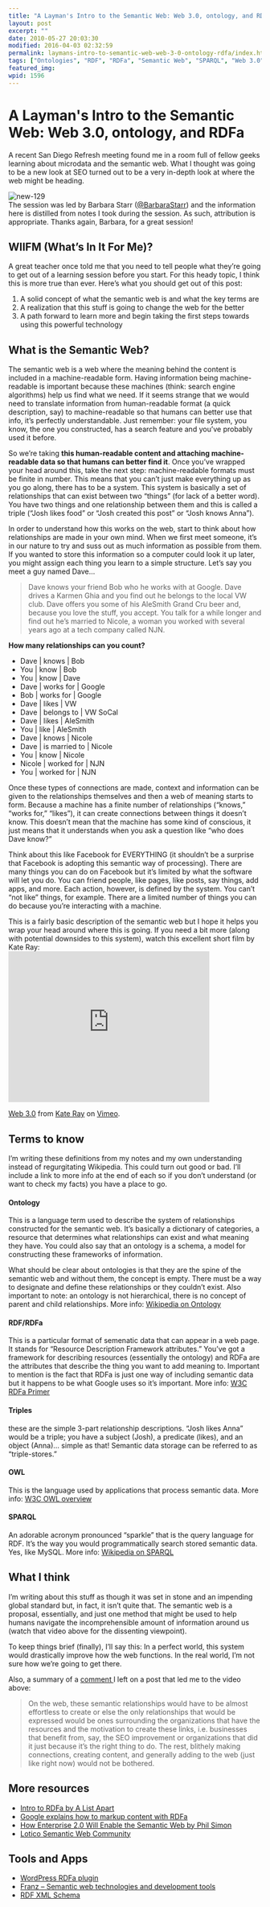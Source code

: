 ```yaml
---
title: "A Layman's Intro to the Semantic Web: Web 3.0, ontology, and RDFa"
layout: post
excerpt: ""
date: 2010-05-27 20:03:30
modified: 2016-04-03 02:32:59
permalink: laymans-intro-to-semantic-web-web-3-0-ontology-rdfa/index.html
tags: ["Ontologies", "RDF", "RDFa", "Semantic Web", "SPARQL", "Web 3.0", "SEO"]
featured_img: 
wpid: 1596
---
```


# A Layman's Intro to the Semantic Web: Web 3.0, ontology, and RDFa

A recent San Diego Refresh meeting found me in a room full of fellow geeks learning about microdata and the semantic web. What I thought was going to be a new look at SEO turned out to be a very in-depth look at where the web might be heading.

![](/_images/2010/05/new-129.jpg "new-129")  
The session was led by Barbara Starr ([@BarbaraStarr](http://twitter.com/BarbaraStarr)) and the information here is distilled from notes I took during the session. As such, attribution is appropriate. Thanks again, Barbara, for a great session!

WIIFM (What’s In It For Me)?
----------------------------

A great teacher once told me that you need to tell people what they’re going to get out of a learning session before you start. For this heady topic, I think this is more true than ever. Here’s what you should get out of this post:

1. A solid concept of what the semantic web is and what the key terms are
2. A realization that this stuff is going to change the web for the better
3. A path forward to learn more and begin taking the first steps towards using this powerful technology

What is the Semantic Web?
-------------------------

The semantic web is a web where the meaning behind the content is included in a machine-readable form. Having information being machine-readable is important because these machines (think: search engine algorithms) help us find what we need. If it seems strange that we would need to translate information from human-readable format (a quick description, say) to machine-readable so that humans can better use that info, it’s perfectly understandable. Just remember: your file system, you know, the one you constructed, has a search feature and you’ve probably used it before.

So we’re taking **this human-readable content and attaching machine-readable data so that humans can better find it**. Once you’ve wrapped your head around this, take the next step: machine-readable formats must be finite in number. This means that you can’t just make everything up as you go along, there has to be a system. This system is basically a set of relationships that can exist between two “things” (for lack of a better word). You have two things and one relationship between them and this is called a triple (“Josh likes food” or “Josh created this post” or “Josh knows Anna”).

In order to understand how this works on the web, start to think about how relationships are made in your own mind. When we first meet someone, it’s in our nature to try and suss out as much information as possible from them. If you wanted to store this information so a computer could look it up later, you might assign each thing you learn to a simple structure. Let’s say you meet a guy named Dave…

> Dave knows your friend Bob who he works with at Google. Dave drives a Karmen Ghia and you find out he belongs to the local VW club. Dave offers you some of his AleSmith Grand Cru beer and, because you love the stuff, you accept. You talk for a while longer and find out he’s married to Nicole, a woman you worked with several years ago at a tech company called NJN.

**How many relationships can you count?**

- Dave | knows | Bob
- You | know | Bob
- You | know | Dave
- Dave | works for | Google
- Bob | works for | Google
- Dave | likes | VW
- Dave | belongs to | VW SoCal
- Dave | likes | AleSmith
- You | like | AleSmith
- Dave | knows | Nicole
- Dave | is married to | Nicole
- You | know | Nicole
- Nicole | worked for | NJN
- You | worked for | NJN

Once these types of connections are made, context and information can be given to the relationships themselves and then a web of meaning starts to form. Because a machine has a finite number of relationships (“knows,” “works for,” “likes”), it can create connections between things it doesn’t know. This doesn’t mean that the machine has some kind of conscious, it just means that it understands when you ask a question like “who does Dave know?”

Think about this like Facebook for EVERYTHING (it shouldn’t be a surprise that Facebook is adopting this semantic way of processing). There are many things you can do on Facebook but it’s limited by what the software will let you do. You can friend people, like pages, like posts, say things, add apps, and more. Each action, however, is defined by the system. You can’t “not like” things, for example. There are a limited number of things you can do because you’re interacting with a machine.

This is a fairly basic description of the semantic web but I hope it helps you wrap your head around where this is going. If you need a bit more (along with potential downsides to this system), watch this excellent short film by Kate Ray:  
<object classid="clsid:d27cdb6e-ae6d-11cf-96b8-444553540000" codebase="http://download.macromedia.com/pub/shockwave/cabs/flash/swflash.cab#version=6,0,40,0" height="300" width="400"><param name="allowfullscreen" value="true"></param><param name="allowscriptaccess" value="always"></param><param name="src" value="http://vimeo.com/moogaloop.swf?clip_id=11529540&server=vimeo.com&show_title=1&show_byline=1&show_portrait=0&color=&fullscreen=1"></param><embed allowfullscreen="true" allowscriptaccess="always" height="300" src="http://vimeo.com/moogaloop.swf?clip_id=11529540&server=vimeo.com&show_title=1&show_byline=1&show_portrait=0&color=&fullscreen=1" type="application/x-shockwave-flash" width="400"></embed></object>

[Web 3.0](http://vimeo.com/11529540) from [Kate Ray](http://vimeo.com/kateray) on [Vimeo](http://vimeo.com).

Terms to know
-------------

I’m writing these definitions from my notes and my own understanding instead of regurgitating Wikipedia. This could turn out good or bad. I’ll include a link to more info at the end of each so if you don’t understand (or want to check my facts) you have a place to go.

#### **Ontology**

This is a language term used to describe the system of relationships constructed for the semantic web. It’s basically a dictionary of categories, a resource that determines what relationships can exist and what meaning they have. You could also say that an ontology is a schema, a model for constructing these frameworks of information.

What should be clear about ontologies is that they are the spine of the semantic web and without them, the concept is empty. There must be a way to designate and define these relationships or they couldn’t exist. Also important to note: an ontology is not hierarchical, there is no concept of parent and child relationships. More info: [Wikipedia on Ontology](http://en.wikipedia.org/wiki/Ontology_%28information_science%29)

#### **RDF/RDFa**

This is a particular format of semenatic data that can appear in a web page. It stands for “Resource Description Framework attributes.” You’ve got a framework for describing resources (essentially the ontology) and RDFa are the attributes that describe the thing you want to add meaning to. Important to mention is the fact that RDFa is just one way of including semantic data but it happens to be what Google uses so it’s important. More info: [W3C RDFa Primer](http://www.w3.org/TR/xhtml-rdfa-primer/)

#### **Triples**

these are the simple 3-part relationship descriptions. “Josh likes Anna” would be a triple; you have a subject (Josh), a predicate (likes), and an object (Anna)… simple as that! Semantic data storage can be referred to as “triple-stores.”

#### **OWL**

This is the language used by applications that process semantic data. More info: [W3C OWL overview](http://www.w3.org/TR/owl-features/)

#### **SPARQL**

An adorable acronym pronounced “sparkle” that is the query language for RDF. It’s the way you would programmatically search stored semantic data. Yes, like MySQL. More info: [Wikipedia on SPARQL](http://en.wikipedia.org/wiki/SPARQL)

What I think
------------

I’m writing about this stuff as though it was set in stone and an impending global standard but, in fact, it isn’t quite that. The semantic web is a proposal, essentially, and just one method that might be used to help humans navigate the incomprehensible amount of information around us (watch that video above for the dissenting viewpoint).

To keep things brief (finally), I’ll say this: In a perfect world, this system would drastically improve how the web functions. In the real world, I’m not sure how we’re going to get there.

Also, a summary of a [comment ](http://socialmediatoday.com/SMC/200945#17441)I left on a post that led me to the video above:

> On the web, these semantic relationships would have to be almost effortless to create or else the only relationships that would be expressed would be ones surrounding the organizations that have the resources and the motivation to create these links, i.e. businesses that benefit from, say, the SEO improvement or organizations that did it just because it’s the right thing to do. The rest, blithely making connections, creating content, and generally adding to the web (just like right now) would not be bothered.

More resources
--------------

- [ Intro to RDFa by A List Apart](http://www.alistapart.com/articles/introduction-to-rdfa/)
- [ Google explains how to markup content with RDFa](http://www.google.com/support/webmasters/bin/answer.py?hl=en&answer=146898)
- [How Enterprise 2.0 Will Enable the Semantic Web by Phil Simon](http://smartdatacollective.com/Home/27178)
- [Lotico Semantic Web Community](http://lotico.com)

Tools and Apps
--------------

- [WordPress RDFa plugin](http://wordpress.org/extend/plugins/wp-rdfa/)
- [Franz – Semantic web technologies and development tools](http://www.franz.com/)
- [RDF XML Schema](https://en.wikipedia.org/wiki/RDF_Schema)